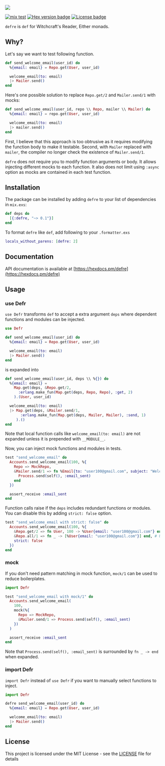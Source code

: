 ![](https://github.com/trevorite/defre/blob/master/brand/logo.png?raw=true)

[![mix test](https://github.com/trevorite/defre/workflows/mix%20test/badge.svg)](https://github.com/trevorite/defre/actions)
[![Hex version badge](https://img.shields.io/hexpm/v/defre.svg)](https://hex.pm/packages/defre)
[![License badge](https://img.shields.io/hexpm/l/defre.svg)](https://github.com/trevorite/defre/blob/master/LICENSE.md)

`defre` is `def` for Witchcraft's Reader, Either monads.

## Why?

Let's say we want to test following function.

```elixir
def send_welcome_email(user_id) do
  %{email: email} = Repo.get(User, user_id)

  welcome_email(to: email)
  |> Mailer.send()
end
```

Here's one possible solution to replace `Repo.get/2` and `Mailer.send/1` with mocks:

```elixir
def send_welcome_email(user_id, repo \\ Repo, mailer \\ Mailer) do
  %{email: email} = repo.get(User, user_id)

  welcome_email(to: email)
  |> mailer.send()
end
```

First, I believe that this approach is too obtrusive as it requires modifying the function body to make it testable. Second, with `Mailer` replaced with `mailer`, the compiler no longer check the existence of `Mailer.send/1`.

`defre` does not require you to modify function arguments or body. It allows injecting different mocks to each function. It also does not limit using `:async` option as mocks are contained in each test function.

## Installation

The package can be installed by adding `defre` to your list of dependencies
in `mix.exs`:

```elixir
def deps do
  [{:defre, "~> 0.1"}]
end
```

To format `defre` like `def`, add following to your `.formatter.exs`

```elixir
locals_without_parens: [defre: 2]
```

## Documentation

API documentation is available at [https://hexdocs.pm/defre](https://hexdocs.pm/defre)

## Usage

### use Defr

`use Defr` transforms `def` to accept a extra argument `deps` where dependent functions and modules can be injected.

```elixir
use Defr

def send_welcome_email(user_id) do
  %{email: email} = Repo.get(User, user_id)

  welcome_email(to: email)
  |> Mailer.send()
end
```

is expanded into

```elixir
def send_welcome_email(user_id, deps \\ %{}) do
  %{email: email} =
    Map.get(deps, &Repo.get/2,
      :erlang.make_fun(Map.get(deps, Repo, Repo), :get, 2)
    ).(User, user_id)

  welcome_email(to: email)
  |> Map.get(deps, &Mailer.send/1,
       :erlang.make_fun(Map.get(deps, Mailer, Mailer), :send, 1)
     ).()
end
```

Note that local function calls like `welcome_email(to: email)` are not expanded unless it is prepended with `__MODULE__`.

Now, you can inject mock functions and modules in tests.

```elixir
test "send_welcome_email" do
  Accounts.send_welcome_email(100, %{
    Repo => MockRepo,
    &Mailer.send/1 => fn %Email{to: "user100@gmail.com", subject: "Welcome"} ->
      Process.send(self(), :email_sent)
    end
  })

  assert_receive :email_sent
end
```

Function calls raise if the `deps` includes redundant functions or modules.
You can disable this by adding `strict: false` option.

```elixir
test "send_welcome_email with strict: false" do
  Accounts.send_welcome_email(100, %{
    &Repo.get/2 => fn User, 100 -> %User{email: "user100@gmail.com"} end,
    &Repo.all/1 => fn _ -> [%User{email: "user100@gmail.com"}] end, # Unused
    strict: false
  })
end
```

### mock

If you don't need pattern matching in mock function, `mock/1` can be used to reduce boilerplates.

```elixir
import Defr

test "send_welcome_email with mock/1" do
  Accounts.send_welcome_email(
    100,
    mock(%{
      Repo => MockRepo,
      &Mailer.send/1 => Process.send(self(), :email_sent)
    })
  )

  assert_receive :email_sent
end
```

Note that `Process.send(self(), :email_sent)` is surrounded by `fn _ -> end` when expanded.

### import Defr

`import Defr` instead of `use Defr` if you want to manually select functions to inject.

```elixir
import Defr

defre send_welcome_email(user_id) do
  %{email: email} = Repo.get(User, user_id)

  welcome_email(to: email)
  |> Mailer.send()
end
```

## License

This project is licensed under the MIT License - see the [LICENSE](LICENSE.md) file for details
